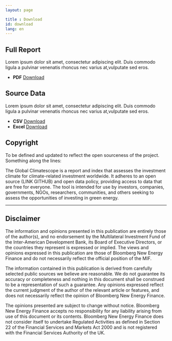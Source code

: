 ```yaml
---
layout: page

title : Download
id: download
lang: en
---
```

<div class="well well-l download download-pdf">
	<h2>Full Report</h2>
	<p>Lorem ipsum dolor sit amet, consectetur adipiscing elit. Duis commodo ligula a pulvinar venenatis rhoncus nec varius at,vulputate sed eros.</p>
  <ul class="download-list">
    <li>
      <strong class="term">PDF</strong>
      <a href="#" title="Download PDF" class="bttn bttn-success download">Download</a>
    </li>
  </ul>
</div>

<div class="well well-l download download-data">
  <h2>Source Data</h2>
  <p>Lorem ipsum dolor sit amet, consectetur adipiscing elit. Duis commodo ligula a pulvinar venenatis rhoncus nec varius at,vulputate sed eros.</p>
  <ul class="download-list">
    <li>
      <strong class="term">CSV</strong>
      <a href="#" title="Download CSV" class="bttn bttn-success download">Download</a>
    </li>
    <li>
      <strong class="term">Excel</strong>
      <a href="#" title="Download Excel" class="bttn bttn-success download">Download</a>
    </li>
  </ul>
</div>

## Copyright
To be defined and updated to reflect the open sourceness of the project. Something along the lines:

The Global Climatescope is a report and index that assesses the investment climate for climate-related investment worldwide. It adheres to an open source (LINK GITHUB) and open data policy, providing access to data that are free for everyone. The tool is intended for use by investors, companies, governments, NGOs, researchers, communities, and others seeking to assess the opportunities of investing in green energy.

***

## Disclaimer
The information and opinions presented in this publication are entirely those of the author(s), and no endorsement by the Multilateral Investment Fund of the Inter-American Development Bank, its Board of Executive Directors, or the countries they represent is expressed or implied. The views and opinions expressed in this publication are those of Bloomberg New Energy Finance and do not necessarily reflect the official position of the MIF.

The information contained in this publication is derived from carefully selected public sources we believe are reasonable. We do not guarantee its accuracy or completeness and nothing in this document shall be construed to be a representation of such a guarantee. Any opinions expressed reflect the current judgment of the author of the relevant article or features, and does not necessarily reflect the opinion of Bloomberg New Energy Finance.

The opinions presented are subject to change without notice. Bloomberg New Energy Finance accepts no responsibility for any liability arising from use of this document or its contents. Bloomberg New Energy Finance does not consider itself to undertake Regulated Activities as defined in Section 22 of the Financial Services and Markets Act 2000 and is not registered with the Financial Services Authority of the UK.